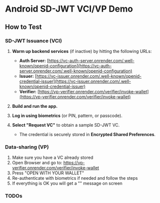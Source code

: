 # Android SD-JWT VCI/VP Demo

## How to Test

### SD-JWT Issuance (VCI)

1. **Warm up backend services** (if inactive) by hitting the following URLs:
    - **Auth Server:** [https://vc-auth-server.onrender.com/.well-known/openid-configuration](https://vc-auth-server.onrender.com/.well-known/openid-configuration)
    - **Issuer:** [https://vc-issuer.onrender.com/.well-known/openid-credential-issuer](https://vc-issuer.onrender.com/.well-known/openid-credential-issuer)
    - **Verifier:** [https://vp-verifier.onrender.com/verifier/invoke-wallet](https://vp-verifier.onrender.com/verifier/invoke-wallet)

2. **Build and run the app.**

3. **Log in using biometrics** (or PIN, pattern, or passcode).

4. **Select "Request VC"** to obtain a sample SD-JWT VC.
    - The credential is securely stored in **Encrypted Shared Preferences**.


### Data-sharing (VP)

1. Make sure you have a VC already stored
2. Open Browser and go to: https://vp-verifier.onrender.com/verifier/invoke-wallet
3. Press "OPEN WITH YOUR WALLET"
4. Re-authenticate with biometrics if needed and follow the steps
5. If everything is OK you will get a "" message on screen

### TODOs